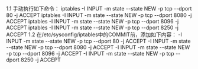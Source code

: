 1.1 手动执行如下命令：
iptables -I INPUT -m state --state NEW -p tcp --dport 80 -j ACCEPT
iptables -I INPUT -m state --state NEW -p tcp --dport 8080 -j ACCEPT
iptables -I INPUT -m state --state NEW -p tcp --dport 8096 -j ACCEPT
iptables -I INPUT -m state --state NEW -p tcp --dport 8250 -j ACCEPT
1.2 在/etc/sysconfig/iptables中的COMMIT前，添加如下内容：
-I INPUT -m state --state NEW -p tcp --dport 80 -j ACCEPT
-I INPUT -m state --state NEW -p tcp --dport 8080 -j ACCEPT
-I INPUT -m state --state NEW -p tcp --dport 8096 -j ACCEPT
-I INPUT -m state --state NEW -p tcp --dport 8250 -j ACCEPT
